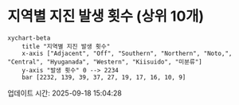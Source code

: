# 지역별 지진 발생 횟수 (상위 10개)

```mermaid
xychart-beta
    title "지역별 지진 발생 횟수"
    x-axis ["Adjacent", "Off", "Southern", "Northern", "Noto,", "Central", "Hyuganada", "Western", "Kiisuido", "미분류"]
    y-axis "발생 횟수" 0 --> 2234
    bar [2232, 139, 39, 37, 27, 19, 17, 16, 10, 9]
```

업데이트 시간: 2025-09-18 15:04:28
